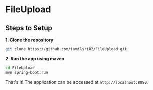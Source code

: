 # FileUpload


## Steps to Setup

**1. Clone the repository** 

```bash
git clone https://github.com/tamilsri02/FileUpload.git
```

**2. Run the app using maven**

```bash
cd FileUpload
mvn spring-boot:run
```

That's it! The application can be accessed at `http://localhost:8080`.

